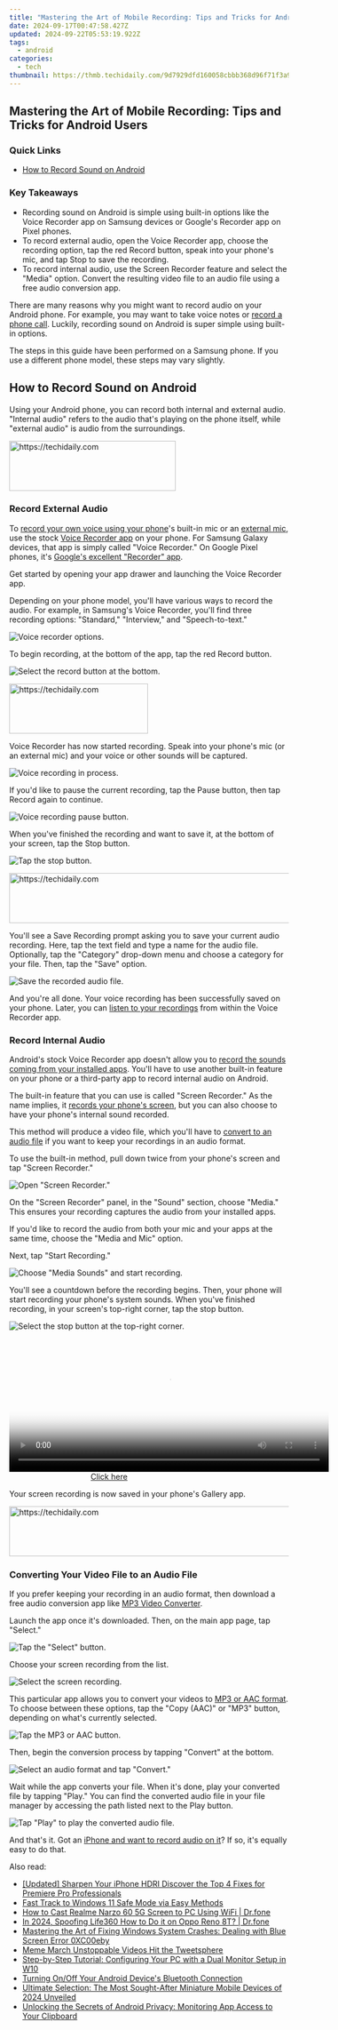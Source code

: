 ```yaml
---
title: "Mastering the Art of Mobile Recording: Tips and Tricks for Android Users"
date: 2024-09-17T00:47:58.427Z
updated: 2024-09-22T05:53:19.922Z
tags:
  - android
categories:
  - tech
thumbnail: https://thmb.techidaily.com/9d7929dfd160058cbbb368d96f71f3a942d4bc6b7e2652c599eedf5bcabac251.jpg
---
```


## Mastering the Art of Mobile Recording: Tips and Tricks for Android Users

### Quick Links

* [How to Record Sound on Android](https://screen-activity-recording.techidaily.com/in-2024-streamlined-recording-experience-with-macbooks-webcam/)

### Key Takeaways

* Recording sound on Android is simple using built-in options like the Voice Recorder app on Samsung devices or Google's Recorder app on Pixel phones.
* To record external audio, open the Voice Recorder app, choose the recording option, tap the red Record button, speak into your phone's mic, and tap Stop to save the recording.
* To record internal audio, use the Screen Recorder feature and select the "Media" option. Convert the resulting video file to an audio file using a free audio conversion app.

 There are many reasons why you might want to record audio on your Android phone. For example, you may want to take voice notes or [record a phone call](https://youtube-clips.techidaily.com/achieving-perfect-reproduction-tips-for-exceptional-sound-capture-for-2024/). Luckily, recording sound on Android is super simple using built-in options.

 The steps in this guide have been performed on a Samsung phone. If you use a different phone model, these steps may vary slightly.

##  How to Record Sound on Android

 Using your Android phone, you can record both internal and external audio. "Internal audio" refers to the audio that's playing on the phone itself, while "external audio" is audio from the surroundings. 

<!-- affiliate ads begin -->
<a href="https://aligracehair.sjv.io/c/5597632/2006928/19272" target="_top" id="2006928">
  <img src="//a.impactradius-go.com/display-ad/19272-2006928" border="0" alt="https://techidaily.com" width="300" height="90"/>
</a>
<img height="0" width="0" src="https://aligracehair.sjv.io/i/5597632/2006928/19272" style="position:absolute;visibility:hidden;" border="0" />
<!-- affiliate ads end -->

###  Record External Audio

 To [record your own voice using your phone](https://screen-mirror.techidaily.com/in-2024-how-to-cast-meizu-21-pro-screen-to-pc-using-wifi-drfone-by-drfone-android/)'s built-in mic or an [external mic](https://bypass-frp.techidaily.com/in-2024-ultimate-guide-on-tecno-spark-20c-frp-bypass-by-drfone-android/), use the stock [Voice Recorder app](https://hardware-tips.techidaily.com/mastering-modern-electronics-a-guide-by-toms-hardware-experts/) on your phone. For Samsung Galaxy devices, that app is simply called "Voice Recorder." On Google Pixel phones, it's [Google's excellent "Recorder" app](https://visual-screen-recording.techidaily.com/updated-mirror-your-gameplay-today-for-2024/).

 Get started by opening your app drawer and launching the Voice Recorder app.

 Depending on your phone model, you'll have various ways to record the audio. For example, in Samsung's Voice Recorder, you'll find three recording options: "Standard," "Interview," and "Speech-to-text."

![Voice recorder options.](https://static1.howtogeekimages.com/wordpress/wp-content/uploads/2023/11/screenshot_20231106_104847_voice-recorder.jpg) 

 To begin recording, at the bottom of the app, tap the red Record button.

![Select the record button at the bottom.](https://static1.howtogeekimages.com/wordpress/wp-content/uploads/2023/11/screenshot_20231106_104855_voice-recorder.jpg) 

<!-- affiliate ads begin -->
<a href="https://bluettius.sjv.io/c/5597632/2139107/17108" target="_top" id="2139107">
  <img src="//a.impactradius-go.com/display-ad/17108-2139107" border="0" alt="https://techidaily.com" width="250" height="90"/>
</a>
<img height="0" width="0" src="https://bluettius.sjv.io/i/5597632/2139107/17108" style="position:absolute;visibility:hidden;" border="0" />
<!-- affiliate ads end -->

 Voice Recorder has now started recording. Speak into your phone's mic (or an external mic) and your voice or other sounds will be captured. 

![Voice recording in process.](https://static1.howtogeekimages.com/wordpress/wp-content/uploads/2023/11/screenshot_20231106_104913_voice-recorder.jpg) 

 If you'd like to pause the current recording, tap the Pause button, then tap Record again to continue.

![Voice recording pause button.](https://static1.howtogeekimages.com/wordpress/wp-content/uploads/2023/11/screenshot_20231106_104913_voice-recordera.jpg) 

 When you've finished the recording and want to save it, at the bottom of your screen, tap the Stop button.

![Tap the stop button.](https://static1.howtogeekimages.com/wordpress/wp-content/uploads/2023/11/screenshot_20231106_104913_voice-recorderb.jpg) 

<!-- affiliate ads begin -->
<a href="https://appsumo.8odi.net/c/5597632/2137395/7443" target="_top" id="2137395">
  <img src="//a.impactradius-go.com/display-ad/7443-2137395" border="0" alt="https://techidaily.com" width="728" height="90"/>
</a>
<img height="0" width="0" src="https://appsumo.8odi.net/i/5597632/2137395/7443" style="position:absolute;visibility:hidden;" border="0" />
<!-- affiliate ads end -->

 You'll see a Save Recording prompt asking you to save your current audio recording. Here, tap the text field and type a name for the audio file. Optionally, tap the "Category" drop-down menu and choose a category for your file. Then, tap the "Save" option.

![Save the recorded audio file.](https://static1.howtogeekimages.com/wordpress/wp-content/uploads/2023/11/screenshot_20231106_104945_voice-recorder.jpg) 

 And you're all done. Your voice recording has been successfully saved on your phone. Later, you can [listen to your recordings](https://visual-screen-recording.techidaily.com/updated-mirror-your-gameplay-today-for-2024/) from within the Voice Recorder app.

###  Record Internal Audio

 Android's stock Voice Recorder app doesn't allow you to [record the sounds coming from your installed apps](https://extra-approaches.techidaily.com/new-nurturing-discussions-strategies-to-connect-with-followers/). You'll have to use another built-in feature on your phone or a third-party app to record internal audio on Android.

 The built-in feature that you can use is called "Screen Recorder." As the name implies, it [records your phone's screen](https://unlock-android.techidaily.com/how-to-change-lock-screen-wallpaper-on-xiaomi-13t-by-drfone-android/), but you can also choose to have your phone's internal sound recorded.

 This method will produce a video file, which you'll have to [convert to an audio file](https://fox-helps.techidaily.com/updated-2024-approved-essential-action-cam-recommendations-for-winter-sports/) if you want to keep your recordings in an audio format.

 To use the built-in method, pull down twice from your phone's screen and tap "Screen Recorder."

![Open "Screen Recorder."](https://static1.howtogeekimages.com/wordpress/wp-content/uploads/2023/11/screenshot_20231106_105214_voice-recorder.jpg) 

 On the "Screen Recorder" panel, in the "Sound" section, choose "Media." This ensures your recording captures the audio from your installed apps.

 If you'd like to record the audio from both your mic and your apps at the same time, choose the "Media and Mic" option.

 Next, tap "Start Recording."

![Choose "Media Sounds" and start recording.](https://static1.howtogeekimages.com/wordpress/wp-content/uploads/2023/11/screenshot_20231106_105237_voice-recorder.jpg) 

 You'll see a countdown before the recording begins. Then, your phone will start recording your phone's system sounds. When you've finished recording, in your screen's top-right corner, tap the stop button.

![Select the stop button at the top-right corner.](https://static1.howtogeekimages.com/wordpress/wp-content/uploads/2023/11/screenshot_20231106_105320_nova-launcher.jpg) 

<!-- affiliate ads begin -->
<span id="1993650">
					<video width="576" height="240" style="cursor:pointer"
           poster="//a.impactradius-go.com/display-clicktoplayimage/1993650.png"
           onclick="if(!this.playClicked){this.play();this.setAttribute('controls',true);this.playClicked=true;}">
	   <source src="//a.impactradius-go.com/display-ad/22993-1993650">
	   <img src="//a.impactradius-go.com/display-clicktoplayimage/1993650.png" style="border: none; height: 100%; width: 100%; object-fit: contain">
	</video>
	<div style="width:360px;text-align:center"><a href="javascript:window.open(decodeURIComponent('https%3A%2F%2Fhomestyler.sjv.io%2Fc%2F5597632%2F1993650%2F22993'), '_blank');void(0);">Click here</a></div>
</span>
<img height="0" width="0" src="https://imp.pxf.io/i/5597632/1993650/22993" style="position:absolute;visibility:hidden;" border="0" />
<!-- affiliate ads end -->

 Your screen recording is now saved in your phone's Gallery app.

<!-- affiliate ads begin -->
<a href="https://unicoeye.pxf.io/c/5597632/2134490/18498" target="_top" id="2134490">
  <img src="//a.impactradius-go.com/display-ad/18498-2134490" border="0" alt="https://techidaily.com" width="728" height="90"/>
</a>
<img height="0" width="0" src="https://unicoeye.pxf.io/i/5597632/2134490/18498" style="position:absolute;visibility:hidden;" border="0" />
<!-- affiliate ads end -->

###  Converting Your Video File to an Audio File

 If you prefer keeping your recording in an audio format, then download a free audio conversion app like [MP3 Video Converter](https://www.anrdoezrs.net/links/3607085/type/dlg/sid/UUhtgUeUpU203855/https://play.google.com/store/apps/details?id=com.springwalk.mediaconverter).

 Launch the app once it's downloaded. Then, on the main app page, tap "Select."

![Tap the "Select" button.](https://static1.howtogeekimages.com/wordpress/wp-content/uploads/2023/11/5-1.png) 

 Choose your screen recording from the list.

![Select the screen recording.](https://static1.howtogeekimages.com/wordpress/wp-content/uploads/2023/11/4-1.png) 

 This particular app allows you to convert your videos to [MP3 or AAC format](https://instagram-clips.techidaily.com/new-2024-approved-scaling-up-instagram-videos-mobile-and-desktop-approaches/). To choose between these options, tap the "Copy (AAC)" or "MP3" button, depending on what's currently selected.

![Tap the MP3 or AAC button.](https://static1.howtogeekimages.com/wordpress/wp-content/uploads/2023/11/3-1.png) 

 Then, begin the conversion process by tapping "Convert" at the bottom.

![Select an audio format and tap "Convert."](https://static1.howtogeekimages.com/wordpress/wp-content/uploads/2023/11/2-2.png) 

 Wait while the app converts your file. When it's done, play your converted file by tapping "Play." You can find the converted audio file in your file manager by accessing the path listed next to the Play button.

![Tap "Play" to play the converted audio file.](https://static1.howtogeekimages.com/wordpress/wp-content/uploads/2023/11/1-3.png) 

 And that's it. Got an [iPhone and want to record audio on it](https://extra-information.techidaily.com/brief-sequences-lasting-impressions-time-lapse-with-samsung/)? If so, it's equally easy to do that.

<ins class="adsbygoogle"
     style="display:block"
     data-ad-format="autorelaxed"
     data-ad-client="ca-pub-7571918770474297"
     data-ad-slot="1223367746"></ins>

<ins class="adsbygoogle"
     style="display:block"
     data-ad-client="ca-pub-7571918770474297"
     data-ad-slot="8358498916"
     data-ad-format="auto"
     data-full-width-responsive="true"></ins>

<span class="atpl-alsoreadstyle">Also read:</span>
<div><ul>
<li><a href="https://extra-guidance.techidaily.com/updated-sharpen-your-iphone-hdri-discover-the-top-4-fixes-for-premiere-pro-professionals/"><u>[Updated] Sharpen Your iPhone HDRI Discover the Top 4 Fixes for Premiere Pro Professionals</u></a></li>
<li><a href="https://win11-tips.techidaily.com/fast-track-to-windows-11-safe-mode-via-easy-methods/"><u>Fast Track to Windows 11 Safe Mode via Easy Methods</u></a></li>
<li><a href="https://screen-mirror.techidaily.com/how-to-cast-realme-narzo-60-5g-screen-to-pc-using-wifi-drfone-by-drfone-android/"><u>How to Cast Realme Narzo 60 5G Screen to PC Using WiFi | Dr.fone</u></a></li>
<li><a href="https://phone-solutions.techidaily.com/in-2024-spoofing-life360-how-to-do-it-on-oppo-reno-8t-drfone-by-drfone-virtual-android/"><u>In 2024, Spoofing Life360 How to Do it on Oppo Reno 8T? | Dr.fone</u></a></li>
<li><a href="https://win-howtos.techidaily.com/mastering-the-art-of-fixing-windows-system-crashes-dealing-with-blue-screen-error-0xc00eby/"><u>Mastering the Art of Fixing Windows System Crashes: Dealing with Blue Screen Error 0XC00eby</u></a></li>
<li><a href="https://twitter-videos.techidaily.com/meme-march-unstoppable-videos-hit-the-tweetsphere/"><u>Meme March Unstoppable Videos Hit the Tweetsphere</u></a></li>
<li><a href="https://tech-haven.techidaily.com/step-by-step-tutorial-configuring-your-pc-with-a-dual-monitor-setup-in-w10/"><u>Step-by-Step Tutorial: Configuring Your PC with a Dual Monitor Setup in W10</u></a></li>
<li><a href="https://hardware-reviews.techidaily.com/turning-onoff-your-android-devices-bluetooth-connection/"><u>Turning On/Off Your Android Device's Bluetooth Connection</u></a></li>
<li><a href="https://hardware-reviews.techidaily.com/ultimate-selection-the-most-sought-after-miniature-mobile-devices-of-2024-unveiled/"><u>Ultimate Selection: The Most Sought-After Miniature Mobile Devices of 2024 Unveiled</u></a></li>
<li><a href="https://hardware-reviews.techidaily.com/unlocking-the-secrets-of-android-privacy-monitoring-app-access-to-your-clipboard/"><u>Unlocking the Secrets of Android Privacy: Monitoring App Access to Your Clipboard</u></a></li>
</ul></div>

